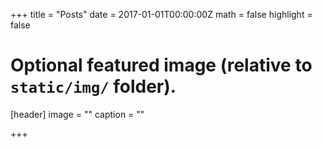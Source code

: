 +++
title = "Posts"
date = 2017-01-01T00:00:00Z
math = false
highlight = false

# Optional featured image (relative to `static/img/` folder).
[header]
image = ""
caption = ""

+++
